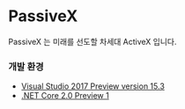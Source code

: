 # PassiveX
PassiveX 는 미래를 선도할 차세대 ActiveX 입니다.

### 개발 환경
* [Visual Studio 2017 Preview version 15.3](https://www.visualstudio.com/vs/preview/)
* [.NET Core 2.0 Preview 1](https://www.microsoft.com/net/core/preview)
